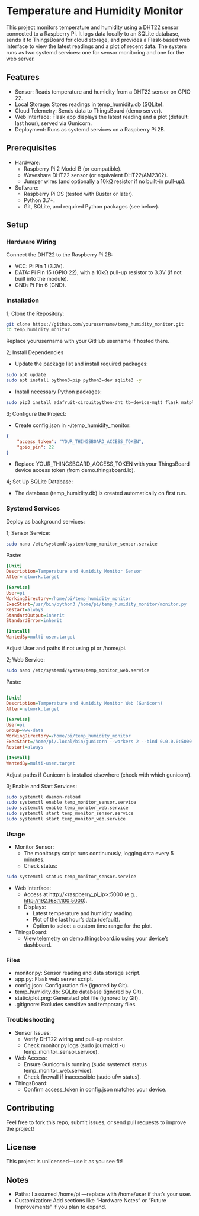 # Temperature and Humidity Monitor

This project monitors temperature and humidity using a DHT22 sensor connected to a Raspberry Pi. It logs data locally to an SQLite database, sends it to ThingsBoard for cloud storage, and provides a Flask-based web interface to view the latest readings and a plot of recent data. The system runs as two systemd services: one for sensor monitoring and one for the web server.

## Features

* Sensor: Reads temperature and humidity from a DHT22 sensor on GPIO 22.
* Local Storage: Stores readings in temp_humidity.db (SQLite).
* Cloud Telemetry: Sends data to ThingsBoard (demo server).
* Web Interface: Flask app displays the latest reading and a plot (default: last hour), served via Gunicorn.
* Deployment: Runs as systemd services on a Raspberry Pi 2B.

## Prerequisites

* Hardware:
  * Raspberry Pi 2 Model B (or compatible).
  * Waveshare DHT22 sensor (or equivalent DHT22/AM2302).
  * Jumper wires (and optionally a 10kΩ resistor if no built-in pull-up).
* Software:
  * Raspberry Pi OS (tested with Buster or later).
  * Python 3.7+.
  * Git, SQLite, and required Python packages (see below).

## Setup

### Hardware Wiring

Connect the DHT22 to the Raspberry Pi 2B:

* VCC: Pi Pin 1 (3.3V).
* DATA: Pi Pin 15 (GPIO 22), with a 10kΩ pull-up resistor to 3.3V (if not built into the module).
* GND: Pi Pin 6 (GND).

### Installation

1; Clone the Repository:

```bash
git clone https://github.com/yourusername/temp_humidity_monitor.git
cd temp_humidity_monitor
```

Replace yourusername with your GitHub username if hosted there.

2; Install Dependencies

* Update the package list and install required packages:

```bash
sudo apt update
sudo apt install python3-pip python3-dev sqlite3 -y
```

* Install necessary Python packages:

```bash
sudo pip3 install adafruit-circuitpython-dht tb-device-mqtt flask matplotlib gunicorn
```

3; Configure the Project:

* Create config.json in ~/temp_humidity_monitor:

```json
{
    "access_token": "YOUR_THINGSBOARD_ACCESS_TOKEN",
    "gpio_pin": 22
}
```

* Replace YOUR_THINGSBOARD_ACCESS_TOKEN with your ThingsBoard device access token (from demo.thingsboard.io).

4; Set Up SQLite Database:

* The database (temp_humidity.db) is created automatically on first run.

### Systemd Services

Deploy as background services:

1; Sensor Service:

```bash
sudo nano /etc/systemd/system/temp_monitor_sensor.service
```

Paste:

```ini
[Unit]
Description=Temperature and Humidity Monitor Sensor
After=network.target

[Service]
User=pi
WorkingDirectory=/home/pi/temp_humidity_monitor
ExecStart=/usr/bin/python3 /home/pi/temp_humidity_monitor/monitor.py
Restart=always
StandardOutput=inherit
StandardError=inherit

[Install]
WantedBy=multi-user.target
```

Adjust User and paths if not using pi or /home/pi.

2; Web Service:

```bash
sudo nano /etc/systemd/system/temp_monitor_web.service
```

Paste:

```ini

[Unit]
Description=Temperature and Humidity Monitor Web (Gunicorn)
After=network.target

[Service]
User=pi
Group=www-data
WorkingDirectory=/home/pi/temp_humidity_monitor
ExecStart=/home/pi/.local/bin/gunicorn --workers 2 --bind 0.0.0.0:5000 app:app
Restart=always

[Install]
WantedBy=multi-user.target
```

Adjust paths if Gunicorn is installed elsewhere (check with which gunicorn).

3; Enable and Start Services:

```bash
sudo systemctl daemon-reload
sudo systemctl enable temp_monitor_sensor.service
sudo systemctl enable temp_monitor_web.service
sudo systemctl start temp_monitor_sensor.service
sudo systemctl start temp_monitor_web.service
```

### Usage

* Monitor Sensor:
  * The monitor.py script runs continuously, logging data every 5 minutes.
  * Check status:

```bash
sudo systemctl status temp_monitor_sensor.service
```

* Web Interface:
  * Access at http://<raspberry_pi_ip>:5000 (e.g., <http://192.168.1.100:5000>).
  * Displays:
    * Latest temperature and humidity reading.
    * Plot of the last hour’s data (default).
    * Option to select a custom time range for the plot.
* ThingsBoard:
  * View telemetry on demo.thingsboard.io using your device’s dashboard.

### Files

* monitor.py: Sensor reading and data storage script.
* app.py: Flask web server script.
* config.json: Configuration file (ignored by Git).
* temp_humidity.db: SQLite database (ignored by Git).
* static/plot.png: Generated plot file (ignored by Git).
* .gitignore: Excludes sensitive and temporary files.

### Troubleshooting

* Sensor Issues:
  * Verify DHT22 wiring and pull-up resistor.
  * Check monitor.py logs (sudo journalctl -u temp_monitor_sensor.service).
* Web Access:
  * Ensure Gunicorn is running (sudo systemctl status temp_monitor_web.service).
  * Check firewall if inaccessible (sudo ufw status).
* ThingsBoard:
  * Confirm access_token in config.json matches your device.

## Contributing

Feel free to fork this repo, submit issues, or send pull requests to improve the project!

## License

This project is unlicensed—use it as you see fit!

## Notes

* Paths: I assumed /home/pi —replace with /home/user if that’s your user.
* Customization: Add sections like “Hardware Notes” or “Future Improvements” if you plan to expand.

